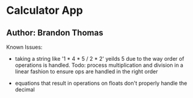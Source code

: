 Calculator App
==============

Author: Brandon Thomas
---------------------

Known Issues:

- taking a string like '1 * 4 * 5 / 2 * 2' yeilds 5 due to the way order of operations is handled. 
  Todo: process multiplication and division in a linear fashion to ensure ops are handled in the right order

- equations that result in operations on floats don't properly handle the decimal
